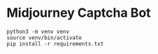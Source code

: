 # Midjourney Captcha Bot

```shell
python3 -m venv venv
source venv/bin/activate
pip install -r requirements.txt
```
